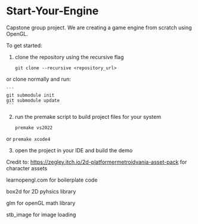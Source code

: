 # Start-Your-Engine
Capstone group project. We are creating a game engine from scratch using OpenGL.

To get started:


1) clone the repository using the recursive flag

    ```
    git clone --recursive <repository_url>
    ```
    
 or clone normally and run:

    ```
    git submodule init
    git submodule update
    ```


2) run the premake script to build project files for your system

    ```
    premake vs2022
    ```
 or
    ```
    premake xcode4
    ```


3) open the project in your IDE and build the demo 


Credit to:
https://zegley.itch.io/2d-platformermetroidvania-asset-pack for character assets

learnopengl.com for boilerplate code

box2d for 2D pyhsics library

glm for openGL math library

stb_image for image loading
